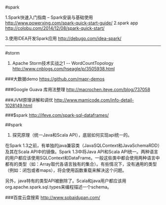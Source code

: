 #spark 

1.Spark快速入门指南 – Spark安装与基础使用
http://www.powerxing.com/spark-quick-start-guide/
2.spark app
  http://colobu.com/2014/12/08/spark-quick-start/
  
3.使用IDEA开发Spark应用
http://debugo.com/idea-spark/ <br/>



------



#storm
1. Apache Storm技术实战之1 -- WordCountTopology
 http://www.cnblogs.com/hseagle/p/3505938.html 
 
 
 ###大数据demo
 https://github.com/mapr-demos
 
 
 ###Google Guava 库用法整理
 http://macrochen.iteye.com/blog/737058
 
 
 ###JVM原理讲解和调优
 http://www.mamicode.com/info-detail-1028149.html
 
 ###$spark
 http://ifeve.com/spark-sql-dataframes/
 
 
 ##spark
 1. 探究原理（统一Java和Scala API），底层如何实现api统一的。

在Spark 1.3之前，有单独的java兼容类（JavaSQLContext和JavaSchemaRDD）及其在Scala API中的镜像。Spark 1.3中将Java API和Scala API统一。两种语言的用户都应该使用SQLContext和DataFrame。一般这些类中都会使用两种语言中都有的类型（如：Array取代各语言独有的集合）。有些情况下，没有通用的类型（例如：闭包或者maps），将会使用函数重载来解决这个问题。

另外，java特有的类型API被删除了。Scala和java用户都应该用org.apache.spark.sql.types来编程描述一个schema。

###百度云盘搜索
http://www.sobaidupan.com/